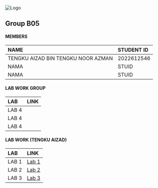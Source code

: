 
![Logo](https://media1.tenor.com/m/OOiBb0kN_VcAAAAd/spongebob-sb.gif)
## Group B05

#### MEMBERS



| NAME | STUDENT ID                |
| :-------- | :------------------------- |
| TENGKU AIZAD BIN TENGKU NOOR AZMAN | 2022612546|
| NAMA | STUID|
| NAMA | STUID|

#### LAB WORK GROUP

| LAB |               LINK     |
| :--------|     :-------      |
| LAB 4           |   | 
| LAB 4           |   |
| LAB 4           |   |



#### LAB WORK (TENGKU AIZAD)


| LAB |               LINK     |
| :--------|     :-------      |
| LAB 1           |    [Lab 1](https://t.me/c/1268048899/34297?thread=33987)| 
| LAB 2           |    [Lab 2](https://t.me/c/1268048899/34228?thread=33988)|
| LAB 3           |    [Lab 3](https://www.youtube.com/watch?v=K4DOyUvqLDU) |




